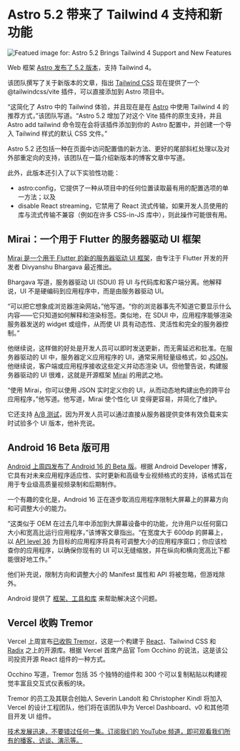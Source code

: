 # Astro 5.2 带来了 Tailwind 4 支持和新功能

![Featued image for: Astro 5.2 Brings Tailwind 4 Support and New Features](https://cdn.thenewstack.io/media/2024/04/d8b458d6-dev_news_img-2-2-1024x577.png)

Web 框架 [Astro 发布了 5.2 版本](https://astro.build/blog/astro-520/)，支持 Tailwind 4。

该团队撰写了关于新版本的文章，指出 [Tailwind CSS](https://thenewstack.io/tailwind-css-for-developers-style-without-using-css-code/) 现在提供了一个 @tailwindcss/vite 插件，可以直接添加到 Astro 项目中。

“这简化了 Astro 中的 Tailwind 体验，并且现在是在 [Astro](https://thenewstack.io/new-astro-releases-incorporates-sessions-new-astro-actions-tools/) 中使用 Tailwind 4 的推荐方式，”该团队写道。“Astro 5.2 增加了对这个 Vite 插件的原生支持，并且 Astro add tailwind 命令现在会将该插件添加到你的 Astro 配置中，并创建一个导入 Tailwind 样式的默认 CSS 文件。”

Astro 5.2 还包括一种在页面中访问配置值的新方法、更好的尾部斜杠处理以及对外部重定向的支持，该团队在一篇介绍新版本的博客文章中写道。

此外，此版本还引入了以下实验性功能：

- astro:config，它提供了一种从项目中的任何位置读取最有用的配置选项的单一方法；以及
- disable React streaming，它禁用了 React 流式传输，如果开发人员使用的库与流式传输不兼容（例如在许多 CSS-in-JS 库中），则此操作可能很有用。

## Mirai：一个用于 Flutter 的服务器驱动 UI 框架

[Mirai 是一个用于 Flutter 的新的服务器驱动 UI 框架](https://medium.com/buildmirai/introducing-mirai-a-server-driven-ui-framework-for-flutter-d020fd0c387d)，由专注于 Flutter 开发的开发者 Divyanshu Bhargava 最近推出。

Bhargava 写道，服务器驱动 UI (SDUI) 将 UI 与代码库和客户端分离。他解释说，UI 不是硬编码到应用程序中，而是由服务器驱动 UI。

“可以把它想象成浏览器渲染网站，”他写道。“你的浏览器事先不知道它要显示什么内容——它只知道如何解释和渲染标签。类似地，在 SDUI 中，应用程序能够渲染服务器发送的 widget 或组件，从而使 UI 具有动态性、灵活性和完全的服务器控制。”

他继续说，这样做的好处是开发人员可以即时发送更新，而无需延迟和批准。在服务器驱动的 UI 中，服务器定义应用程序的 UI，通常采用轻量级格式，如 [JSON](https://thenewstack.io/how-to-use-json-in-your-python-code/)。他继续说，客户端或应用程序接收这些定义并动态渲染 UI。但他警告说，构建服务器驱动的 UI 很难，这就是开源框架 [Mirai](https://github.com/BuildMirai/mirai) 的用武之地。

“使用 Mirai，你可以使用 JSON 实时定义你的 UI，从而动态地构建出色的跨平台应用程序，”他写道。他写道，Mirai 使个性化 UI 变得更容易，并简化了维护。

它还支持 [A/B 测试](https://thenewstack.io/a-perfect-match-a-b-testing-and-business-success/)，因为开发人员可以通过直接从服务器提供变体有效负载来实时试验多个 UI 版本，他补充说。

## Android 16 Beta 版可用

[Android 上周四发布了 Android 16 的 Beta 版](https://android-developers.googleblog.com/2025/01/first-beta-android16.html?m=1)。根据 Android Developer 博客，它具有对未来应用程序适应性、实时更新和高级专业视频格式的支持，该格式旨在用于专业级高质量视频录制和后期制作。

一个有趣的变化是，Android 16 正在逐步取消应用程序限制大屏幕上的屏幕方向和可调整大小的能力。

“这类似于 OEM 在过去几年中添加到大屏幕设备中的功能，允许用户以任何窗口大小和宽高比运行应用程序，”该博客文章指出。“在宽度大于 600dp 的屏幕上，以 [API level 36](https://apilevels.com/) 为目标的应用程序将具有可调整大小的应用程序窗口；你应该检查你的应用程序，以确保你现有的 UI 可以无缝缩放，并在纵向和横向宽高比下都能很好地工作。”

他们补充说，限制方向和调整大小的 Manifest 属性和 API 将被忽略，但游戏除外。

Android 提供了 [框架、工具和库](https://developer.android.com/develop/ui/compose/layouts/adaptive) 来帮助解决这个问题。

## Vercel 收购 Tremor
Vercel 上周宣布[已收购 Tremor](https://vercel.com/blog/vercel-acquires-tremor)，这是一个构建于 [React](https://thenewstack.io/new-york-public-library-on-choosing-react-to-rebuild-website/)、Tailwind CSS 和 [Radix](https://www.radix-ui.com/) 之上的开源库。根据 Vercel 首席产品官 Tom Occhino 的说法，这是该公司投资开源 React 组件的一种方式。

Occhino 写道，Tremor 包括 35 个独特的组件和 300 个可以复制粘贴以构建视觉丰富且交互式仪表板的块。

Tremor 的员工及其联合创始人 Severin Landolt 和 Christopher Kindl 将加入 Vercel 的设计工程团队，他们将在该团队中为 Vercel Dashboard、v0 和其他项目开发 UI 组件。

[技术发展迅速，不要错过任何一集。订阅我们的 YouTube 频道，即可观看我们所有的播客、访谈、演示等。](https://youtube.com/thenewstack?sub_confirmation=1)